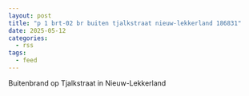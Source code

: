```yaml
---
layout: post
title: "p 1 brt-02 br buiten tjalkstraat nieuw-lekkerland 186831"
date: 2025-05-12
categories: 
  - rss
tags: 
  - feed
---
```


Buitenbrand op Tjalkstraat in Nieuw-Lekkerland
